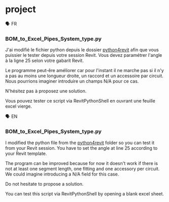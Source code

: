 # project

🗣️ FR

### BOM_to_Excel_Pipes_System_type.py

J'ai modifié le fichier python depuis le dossier [python4revit](https://github.com/os4bim/python4revit) afin que vous puissier le tester depuis votre session Revit.
Vous devez paramétrer l'angle à la ligne 25 selon votre gabarit Revit.

Le programme peut-êre améliorer car pour l'instant il ne marche pas si il n'y a pas au moins une longueur droite, un raccord et un accessoire par circuit. Nous pourrions imaginer introduire un champs N/A pour ce cas.

N'hésitez pas à proposez une solution.

Vous pouvez tester ce script via RevitPythonShell en ouvrant une feuille excel vierge.

🗣️ EN

### BOM_to_Excel_Pipes_System_type.py

I modified the python file from the [python4revit](https://github.com/os4bim/python4revit) folder so you can test it from your Revit session.
You have to set the angle at line 25 according to your Revit template.

The program can be improved because for now it doesn't work if there is not at least one segment length, one fitting and one accessory per circuit. We could imagine introducing a N/A field for this case.

Do not hesitate to propose a solution.

You can test this script via RevitPythonShell by opening a blank excel sheet.
